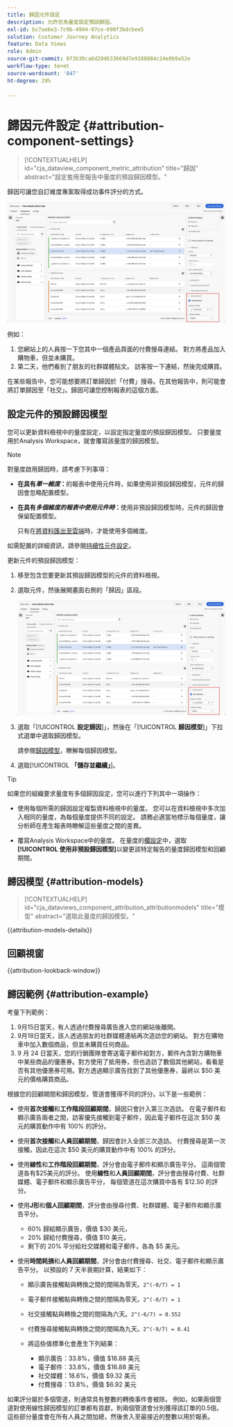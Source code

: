 ```yaml
---
title: 歸因元件設定
description: 允許您為量度設定預設歸因。
exl-id: bc7ae6e3-7c9b-4994-97ce-690f3bdcbee5
solution: Customer Journey Analytics
feature: Data Views
role: Admin
source-git-commit: 8f3b30ca6d20d633669d7e9180884c24e0b9a52e
workflow-type: tm+mt
source-wordcount: '847'
ht-degree: 29%

---
```


# 歸因元件設定 {#attribution-component-settings}

<!-- markdownlint-disable MD034 -->

>[!CONTEXTUALHELP]
>id="cja_dataview_component_metric_attribution"
>title="歸因"
>abstract="設定套用至報告中量度的預設歸因模型。"

<!-- markdownlint-enable MD034 -->


歸因可讓您自訂維度專案取得成功事件評分的方式。

![醒目提示「設定歸因」選項的「資料檢視」視窗](../assets/attribution-settings.png)

例如：

1. 您網站上的人員按一下您其中一個產品頁面的付費搜尋連結。 對方將產品加入購物車，但並未購買。
2. 第二天，他們看到了朋友的社群媒體貼文。 訪客按一下連結，然後完成購買。

在某些報告中，您可能想要將訂單歸因於「付費」搜尋。在其他報告中，則可能會將訂單歸因至「社交」。歸因可讓您控制報表的這個方面。

## 設定元件的預設歸因模型

您可以更新資料檢視中的量度設定，以設定指定量度的預設歸因模型。 只要量度用於Analysis Workspace，就會覆寫該量度的歸因模型。

>[!NOTE]
>
>對量度啟用歸因時，請考慮下列事項：
>
>* **在具有&#x200B;*單一維度*：**&#x200B;的報表中使用元件時，如果使用非預設歸因模型，元件的歸因會忽略配置模型。
>
>* **在具有&#x200B;*多個維度的報表中使用元件時*：**&#x200B;使用非預設歸因模型時，元件的歸因會保留配置模型。
>
>   只有在[將資料匯出至雲端](/help/analysis-workspace/export/export-cloud.md)時，才能使用多個維度。
>
> 如需配置的詳細資訊，請參閱[持續性元件設定](/help/data-views/component-settings/persistence.md)。

更新元件的預設歸因模型：

1. 移至包含您要更新其預設歸因模型的元件的資料檢視。

1. 選取元件，然後展開畫面右側的「歸因」區段。

   ![醒目提示「設定歸因」選項的「資料檢視」視窗](../assets/attribution-settings.png)

1. 選取「[!UICONTROL **設定歸因**]」，然後在「[!UICONTROL **歸因模型**]」下拉式選單中選取歸因模型。

   請參閱[歸因模型](#attribution-models)，瞭解每個歸因模型。

1. 選取&#x200B;[!UICONTROL **「儲存並繼續」**]。

>[!TIP]
>
>如果您的組織要求量度有多個歸因設定，您可以進行下列其中一項操作：
>
> * 使用每個所需的歸因設定複製資料檢視中的量度。 您可以在資料檢視中多次加入相同的量度，為每個量度提供不同的設定。 請務必適當地標示每個量度，讓分析師在產生報表時瞭解這些量度之間的差異。
>
> * 覆寫Analysis Workspace中的量度。 在量度的[欄設定](/help/analysis-workspace/visualizations/freeform-table/column-row-settings/column-settings.md)中，選取&#x200B;**[!UICONTROL 使用非預設歸因模型]**&#x200B;以變更該特定報告的量度歸因模型和回顧期間。

## 歸因模型 {#attribution-models}

<!-- markdownlint-disable MD034 -->

>[!CONTEXTUALHELP]
>id="cja_dataviews_component_attribution_attributionmodels"
>title="模型"
>abstract="選取此量度的歸因模型。"

<!-- markdownlint-enable MD034 -->

{{attribution-models-details}}


## 回顧視窗

{{attribution-lookback-window}}



## 歸因範例 {#attribution-example}

考量下列範例：

1. 9月15日當天，有人透過付費搜尋廣告進入您的網站後離開。
1. 9月18日當天，該人透過朋友的社群媒體連結再次造訪您的網站。 對方在購物車中加入數個商品，但並未購買任何商品。
1. 9 月 24 日當天，您的行銷團隊會寄送電子郵件給對方，郵件內含對方購物車中某些商品的優惠券。對方使用了抵用券，但也造訪了數個其他網站，看看是否有其他優惠券可用。對方透過顯示廣告找到了其他優惠券，最終以 $50 美元的價格購買商品。

根據您的回顧期間和歸因模型，管道會獲得不同的評分。以下是一些範例：

* 使用&#x200B;**首次接觸**&#x200B;和&#x200B;**工作階段回顧期間**，歸因只會計入第三次造訪。 在電子郵件和顯示廣告兩者之間，訪客優先接觸到電子郵件，因此電子郵件在這次 $50 美元的購買動作中有 100% 的評分。

* 使用&#x200B;**首次接觸**&#x200B;和&#x200B;**人員回顧期間**，歸因會計入全部三次造訪。 付費搜尋是第一次接觸，因此在這次 $50 美元的購買動作中有 100% 的評分。

* 使用&#x200B;**線性**&#x200B;和&#x200B;**工作階段回顧期間**，評分會由電子郵件和顯示廣告平分。 這兩個管道各有$25美元的評分。
使用**線性**&#x200B;和&#x200B;**人員回顧期間**，評分會由搜尋付費、社群媒體、電子郵件和顯示廣告平分， 每個管道在這次購買中各有 $12.50 的評分。

* 使用&#x200B;**J形**&#x200B;和&#x200B;**個人回顧期間**，評分會由搜尋付費、社群媒體、電子郵件和顯示廣告平分。

   * 60% 歸給顯示廣告，價值 $30 美元，
   * 20% 歸給付費搜尋，價值 $10 美元，
   * 剩下的 20% 平分給社交媒體和電子郵件，各為 $5 美元。

* 使用&#x200B;**時間耗損**&#x200B;和&#x200B;**人員回顧期間**，評分會由付費搜尋、社交、電子郵件和顯示廣告平分。 以預設的 7 天半衰期計算，結果如下：

   * 顯示廣告接觸點與轉換之間的間隔為零天。`2^(-0/7) = 1`
   * 電子郵件接觸點與轉換之間的間隔為零天。`2^(-0/7) = 1`
   * 社交接觸點與轉換之間的間隔為六天。`2^(-6/7) = 0.552`
   * 付費搜尋接觸點與轉換之間的間隔為九天。`2^(-9/7) = 0.41`
   * 將這些值標準化會產生下列結果：

      * 顯示廣告：33.8%，價值 $16.88 美元
      * 電子郵件：33.8%，價值 $16.88 美元
      * 社交媒體：18.6%，價值 $9.32 美元
      * 付費搜尋：13.8%，價值 $6.92 美元

如果評分屬於多個管道，則通常具有整數的轉換事件會被除。 例如，如果兩個管道對使用線性歸因模型的訂單都有貢獻，則兩個管道會分別獲得該訂單的0.5倍。 這些部分量度會在所有人員之間加總，然後舍入至最接近的整數以用於報表。


